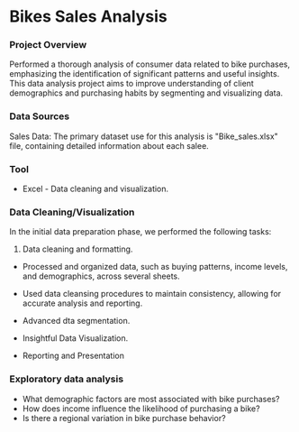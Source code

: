 # Bikes Sales Analysis 

### Project Overview

Performed a thorough analysis of consumer data related to bike purchases, emphasizing the identification of significant patterns and useful insights. This data analysis project aims to improve understanding of client demographics and purchasing habits by segmenting and visualizing data.

### Data Sources

Sales Data: The primary dataset use for this analysis is "Bike_sales.xlsx" file, containing detailed information about each salee.

### Tool

- Excel - Data cleaning and visualization.

### Data Cleaning/Visualization

In the initial data preparation phase, we performed the following tasks:

1. Data cleaning and formatting.
- Processed and organized data, such as buying patterns, income levels, and demographics, across several sheets.
- Used data cleansing procedures to maintain consistency, allowing for accurate analysis and reporting.

- Advanced dta segmentation.
- Insightful Data Visualization.
- Reporting and Presentation

### Exploratory data analysis

- What demographic factors are most associated with bike purchases?
- How does income influence the likelihood of purchasing a bike?
- Is there a regional variation in bike purchase behavior?
